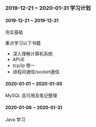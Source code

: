 ### 2019-12-21 ~ 2020-01-31 学习计划

#### 2019-12-21 ~ 2019-12-31

夯实基础

重点学习以下书籍

* 深入理解计算机系统
* APUE
* tcp/ip 卷一
* 进程间通信/socket通信

#### 2020-01-01 ~ 2020-01-05

MySQL 高可用及笔记整理

#### 2020-01-06 ~ 2020-01-31

Java 学习